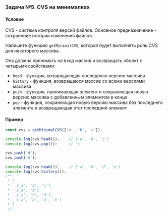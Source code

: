 ### Задача №5. CVS на минималках

#### Условие

CVS - система контроля версий файлов. Основное предназначение - сохранение истории изменения файлов.

Напишите функцию `getMinimalCVS`, которая будет выполнять роль CVS для некоторого массива.

Она должна принимать на вход массив и возвращать объект с четырьмя свойствами:
* `head` - функция, возвращающая последнюю версию массива
* `history` - функция, возвращаюся массив со всеми версиями массива
* `push` - функция, принимающая элемент и сохраняющая новую версию массива с добавленным элементом в конце
* `pop` - функция, сохраняющая новую версию массива без последнего элемента и возвращающая этот последний элемент

#### Пример

```js
const cvs = getMinimalCVS(['a', 'b', 'c']);

console.log(cvs.head());    // ['a', 'b', 'c']
console.log(cvs.pop());     // 'c'

cvs.push('d');
cvs.push('e');

console.log(cvs.head());    // ['a', 'b', 'd', 'e']
console.log(cvs.history());
/**
 * [
 *   ['a', 'b', 'c'],
 *   ['a', 'b'],
 *   ['a', 'b', 'd'],
 *   ['a', 'b', 'd', 'e']
 * ]
 */
```
